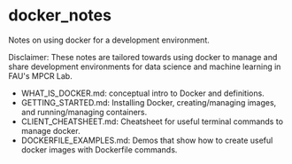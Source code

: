# docker_notes
Notes on using docker for a development environment.

Disclaimer: These notes are tailored towards using docker to manage and share development environments for data science and machine learning in FAU's MPCR Lab.

* WHAT_IS_DOCKER.md: conceptual intro to Docker and definitions.
* GETTING_STARTED.md: Installing Docker, creating/managing images, and running/managing containers.
* CLIENT_CHEATSHEET.md: Cheatsheet for useful terminal commands to manage docker.
* DOCKERFILE_EXAMPLES.md: Demos that show how to create useful docker images with Dockerfile commands.
